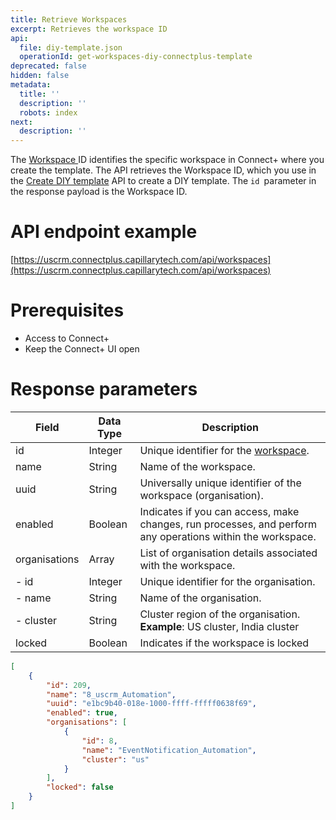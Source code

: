 ```yaml
---
title: Retrieve Workspaces
excerpt: Retrieves the workspace ID
api:
  file: diy-template.json
  operationId: get-workspaces-diy-connectplus-template
deprecated: false
hidden: false
metadata:
  title: ''
  description: ''
  robots: index
next:
  description: ''
---
```

The [Workspace ](https://docs.capillarytech.com/docs/connectplus_overview#workspace)ID identifies the specific workspace in Connect+ where you create the template. The API retrieves the Workspace ID, which you use in the  [Create DIY template](https://docs.capillarytech.com/reference/post-create-api-diy-template-connectplus) API to create a DIY template. The `id `parameter in the response payload is the Workspace ID. 

# API endpoint example

[https://uscrm.connectplus.capillarytech.com/api/workspaces](https://uscrm.connectplus.capillarytech.com/api/workspaces)

# Prerequisites

*   Access to Connect+
*   Keep the Connect+ UI open

# Response parameters

| **Field**     | **Data Type** | **Description**                                                                                            |
| ------------- | ------------- | ---------------------------------------------------------------------------------------------------------- |
| id            | Integer       | Unique identifier for the [workspace](https://docs.capillarytech.com/docs/connectplus_overview#workspace). |
| name          | String        | Name of the workspace.                                                                                     |
| uuid          | String        | Universally unique identifier of the workspace (organisation).                                             |
| enabled       | Boolean       | Indicates if you can access, make changes, run processes, and perform any operations within the workspace. |
| organisations | Array         | List of organisation details associated with the workspace.                                                |
| - id          | Integer       | Unique identifier for the organisation.                                                                    |
| - name        | String        | Name of the organisation.                                                                                  |
| - cluster     | String        | Cluster region of the organisation. **Example**: US cluster, India cluster                                 |
| locked        | Boolean       | Indicates if the workspace is locked                                                                       |

```json Sample response
[
    {
        "id": 209,
        "name": "8_uscrm_Automation",
        "uuid": "e1bc9b40-018e-1000-ffff-fffff0638f69",
        "enabled": true,
        "organisations": [
            {
                "id": 8,
                "name": "EventNotification_Automation",
                "cluster": "us"
            }
        ],
        "locked": false
    }
]

```
